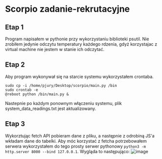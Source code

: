 # Scorpio zadanie-rekrutacyjne

## Etap 1
Program napisałem w pythonie przy wykorzystaniu biblioteki psutil. Nie zrobiłem jedynie odczytu temperatury każdego rdzenia, gdyż korzystajac z virtual machine nie jestem w stanie ich odczytać.


## Etap 2
Aby program wykonywał się na starcie systemu wykorzystałem crontaba.
```
sudo cp -i /home/pjury/Desktop/scorpio/main.py /bin
sudo crontab -e
@reboot python /bin/main.py &
```
Nastepnie po każdym ponownym włączeniu systemu, plik system_data_readings.txt jest aktualizowany.


## Etap 3
Wykorztując fetch API pobieram dane z pliku, a następnie z odrobiną JS'a wkładam dane do tabelki. Aby móc korzystać z fetcha potrzebowałem serwera wykorzystałem do tego  prosty serwer pythonowy ```python3 -m http.server 8000 --bind 127.0.0.1```. Wygląda to następująco:
![image](https://user-images.githubusercontent.com/77162184/192109430-8b7f01bc-a299-445b-8a14-ac634776adc1.png)
